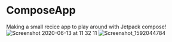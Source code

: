# ComposeApp
Making a small recice app to play around with Jetpack compose!
![Screenshot 2020-06-13 at 11 32 11](https://user-images.githubusercontent.com/20640903/111488909-96517480-8731-11eb-83ca-cdd5bf1e23cc.png)
![Screenshot_1592044784](https://user-images.githubusercontent.com/20640903/111488917-994c6500-8731-11eb-931f-8380d0c914c4.png)
